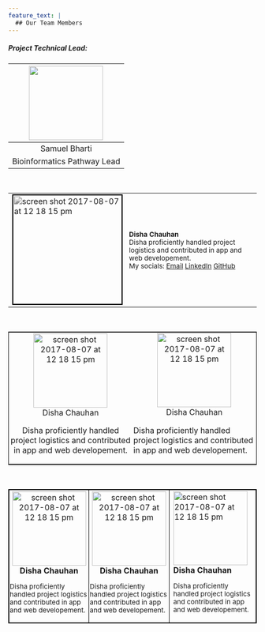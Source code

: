 ```yaml
---
feature_text: |
  ## Our Team Members
---
```


##### Project Technical Lead:

<table>
  <thead>
    <tr>
      <!-- Names -->
      <th style="text-align:center"><img src="https://bi-stem-away.github.io/shiny_app_dev/images/S.png" alt="" height="150"></th>
    </tr>
  </thead>
  <tbody>
    <!-- Images -->
    <tr>
      <td style="text-align:center">Samuel Bharti</td>
    </tr>
    <tr>
      <td style="text-align:center">Bioinformatics Pathway Lead</td>
    </tr>
  </tbody>
</table>
<br>

<table>
  <tbody>
    <tr style="padding:5px">
      <!-- Names -->
      <td style="margin-bottom:0;">
      <img style="border: 2px solid black;  filter: grayscale(100%);" height="220" alt="screen shot 2017-08-07 at 12 18 15 pm" 
      src="https://bi-stem-away.github.io/shiny_app_dev/images/Disha.jpeg">
      </td>
      <td style="font-size:85%;padding:5px;">
      <strong style="">Disha Chauhan</strong>
      <p style="margin-left:10px; text-align:left;padding:0; margin:0;">Disha proficiently handled project logistics and contributed in app and web developement.</p>
      <p style="margin-left:10px; text-align:left;padding:0; margin:0;">My socials:
      <a href="mailto:samuelbharti@gmail.com">Email</a>
      <a target='_blank' href="https://www.linkedin.com/in/samuelbharti/">LinkedIn</a>
      <a target='_blank' href="https://www.researchgate.net/profile/">
      GitHub</a>
      </td></p>
    </tr>
  </tbody>
</table>
<br>


<table style="border: 1px solid black;">
  <tbody>
    <tr>
      <!-- Names -->
      <td style="text-align:center; margin-right:4px; padding:1px"><img height="150" alt="screen shot 2017-08-07 at 12 18 15 pm" src="https://bi-stem-away.github.io/shiny_app_dev/images/Disha.jpeg">
      <br>Disha Chauhan<br>
      <p >Disha proficiently handled project logistics and contributed in app and web developement.</p>
      </td>
      <td style="text-align:center; padding:1px; margin-right:4px;">
      <img height="150" alt="screen shot 2017-08-07 at 12 18 15 pm" src="https://bi-stem-away.github.io/shiny_app_dev/images/Disha.jpeg">
      <br>Disha Chauhan<br>
      <p style="text-align:left; padding:1px">Disha proficiently handled project logistics and contributed in app and web developement.</p>
      </td>
    </tr>
  </tbody>
</table>
<br>



<table style="border: 1px solid black;">
  <tbody>
    <tr>
      <!-- Names -->
      <td style="border: 1px solid black; text-align:center; margin-right:4px; padding:1px">
      <img height="150" alt="screen shot 2017-08-07 at 12 18 15 pm" src="https://bi-stem-away.github.io/shiny_app_dev/images/Disha.jpeg">
      <br><strong>Disha Chauhan</strong><br>
      <p style="text-align:left; font-size:85%;">Disha proficiently handled project logistics and contributed in app and web developement.</p>
      </td>
      <td style="border: 1px solid black; text-align:center; margin-right:4px; padding:1px">
      <img height="150" alt="screen shot 2017-08-07 at 12 18 15 pm" src="https://bi-stem-away.github.io/shiny_app_dev/images/Disha.jpeg">
      <br><strong>Disha Chauhan</strong><br>
      <p style="text-align:left; font-size:85%;">Disha proficiently handled project logistics and contributed in app and web developement.</p>
      </td>
      <td style="border: 1px solid black; text-align:center padding:1px">
      <img height="150" alt="screen shot 2017-08-07 at 12 18 15 pm" src="https://bi-stem-away.github.io/shiny_app_dev/images/Disha.jpeg">
      <br><strong>Disha Chauhan</strong><br>
      <p style="text-align:left; font-size:85%;">Disha proficiently handled project logistics and contributed in app and web developement.</p>
      </td>
    </tr>
  </tbody>
</table>


<!-- 
|                                                                                                                                                                                                                                                   |                                                                                                                                                                                                                            |                                                                                                                                                                                                                                          |
| :-----------------------------------------------------------------------------------------------------------------------------------------------------------------------------------------------------------------------------------------------: | :------------------------------------------------------------------------------------------------------------------------------------------------------------------------------------------------------------------------: | :--------------------------------------------------------------------------------------------------------------------------------------------------------------------------------------------------------------------------------------: |
| <img height="150" alt="screen shot 2017-08-07 at 12 18 15 pm" src="https://bi-stem-away.github.io/shiny_app_dev/images/Disha.jpeg"> <br> Disha <p> Disha proficiently handled project logistics and contributed in app and web developement. </p> | <img  height="150" alt="screen shot 2017-08-07 at 12 18 15 pm" src="https://bi-stem-away.github.io/shiny_app_dev/images/Nikitak.jpeg"> <br> Nikita <br> Nikita worked on developing backend of sMAP and feature additions. | <img height="150" alt="screen shot 2017-08-07 at 12 18 15 pm" src="https://bi-stem-away.github.io/shiny_app_dev/images/Shreya.jpg"> <br> Shreya <br> Shreya contributed in backend developement and helped in documentation compilation. |
|                                         <img height="150" alt="screen shot 2017-08-07 at 12 18 15 pm" src="https://bi-stem-away.github.io/shiny_app_dev/images/Roman.jpeg"> <br> Roman <br> Group Manager                                         |                         <img  height="150" alt="screen shot 2017-08-07 at 12 18 15 pm" src="https://bi-stem-away.github.io/shiny_app_dev/images/Arian_Veyssi_.png"> <br> Arian <br> Group Manager                          |                                  <img height="150" alt="screen shot 2017-08-07 at 12 18 15 pm" src="https://bi-stem-away.github.io/shiny_app_dev/images/Aditi_Verma.jpg"> <br> Aditi <br> Group Manager                                  |
|                                         <img height="150" alt="screen shot 2017-08-07 at 12 18 15 pm" src="https://bi-stem-away.github.io/shiny_app_dev/images/Kelly.jpg"> <br> Kelly <br> Group Manager                                          |                                      <img  height="150" alt="screen shot 2017-08-07 at 12 18 15 pm" src="https://bi-stem-away.github.io/shiny_app_dev/images/Ivan_Lam.png"> <br> Ivan                                      |                                             <img height="150" alt="screen shot 2017-08-07 at 12 18 15 pm" src="https://bi-stem-away.github.io/shiny_app_dev/images/Maryam.jpg"> <br> Maryam                                              |
|                                            <img  height="150" alt="screen shot 2017-08-07 at 12 18 15 pm" src="https://bi-stem-away.github.io/shiny_app_dev/images/IMG_9040_copy.jpg"> <br> Sneha Raj                                             |                                        <img  height="150" alt="screen shot 2017-08-07 at 12 18 15 pm" src="https://bi-stem-away.github.io/shiny_app_dev/images/M.png"> <br> Modupe                                         |                                          <img height="150" alt="screen shot 2017-08-07 at 12 18 15 pm" src="https://bi-stem-away.github.io/shiny_app_dev/images/Marc_Abdallah.jpeg"> <br> Marc                                           |
 -->